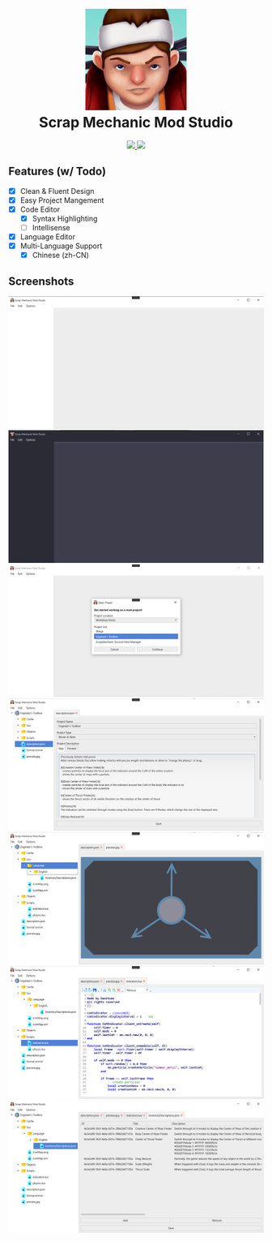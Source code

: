 <h1 align="center">
  <br>
    <img src="./.github/icon.png" width="200">
  <br>
    Scrap Mechanic Mod Studio
  <br>
</h1>

<p align="center">
  <a href="https://dotnet.microsoft.com">
    <img src="https://img.shields.io/badge/Powered%20By-.NET-blue?logo=microsoft&style=for-the-badge">
  </a>
  <a href="https://visualstudio.microsoft.com">
    <img src="https://img.shields.io/badge/Made%20With-Visual%20Studio-blue?logo=visual-studio&style=for-the-badge">
  </a>
</p>

## Features (w/ Todo)

- [X] Clean & Fluent Design
- [X] Easy Project Mangement
- [X] Code Editor
  - [X] Syntax Highlighting
  - [ ] Intellisense
- [X] Language Editor
- [X] Multi-Language Support
  - [X] Chinese (zh-CN)

## Screenshots

![](./.github/screenshots/0.png)
![](./.github/screenshots/1.png)
![](./.github/screenshots/2.png)
![](./.github/screenshots/3.png)
![](./.github/screenshots/4.png)
![](./.github/screenshots/5.png)
![](./.github/screenshots/6.png)
